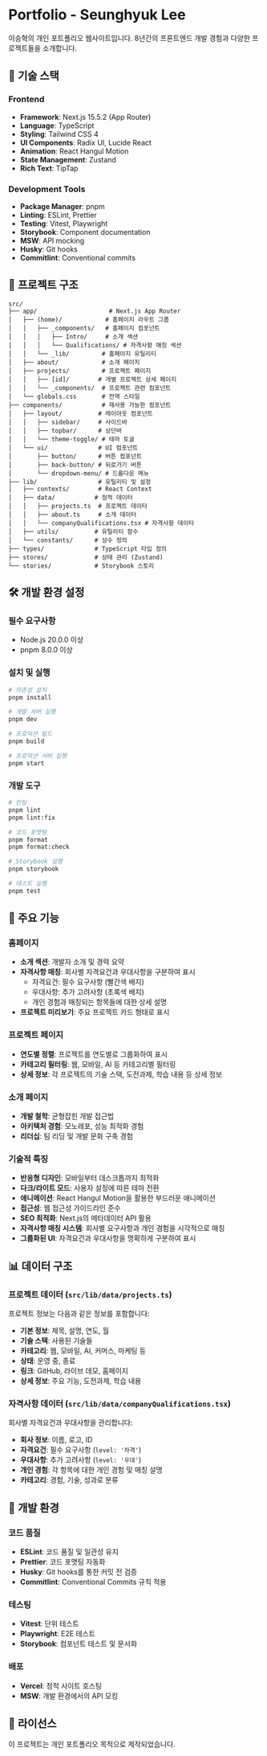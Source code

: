 # Portfolio - Seunghyuk Lee

이승혁의 개인 포트폴리오 웹사이트입니다. 8년간의 프론트엔드 개발 경험과 다양한 프로젝트들을 소개합니다.

## 🚀 기술 스택

### Frontend

- **Framework**: Next.js 15.5.2 (App Router)
- **Language**: TypeScript
- **Styling**: Tailwind CSS 4
- **UI Components**: Radix UI, Lucide React
- **Animation**: React Hangul Motion
- **State Management**: Zustand
- **Rich Text**: TipTap

### Development Tools

- **Package Manager**: pnpm
- **Linting**: ESLint, Prettier
- **Testing**: Vitest, Playwright
- **Storybook**: Component documentation
- **MSW**: API mocking
- **Husky**: Git hooks
- **Commitlint**: Conventional commits

## 📁 프로젝트 구조

```
src/
├── app/                    # Next.js App Router
│   ├── (home)/            # 홈페이지 라우트 그룹
│   │   ├── _components/   # 홈페이지 컴포넌트
│   │   │   ├── Intro/     # 소개 섹션
│   │   │   └── Qualifications/ # 자격사항 매칭 섹션
│   │   └── _lib/         # 홈페이지 유틸리티
│   ├── about/            # 소개 페이지
│   ├── projects/         # 프로젝트 페이지
│   │   ├── [id]/        # 개별 프로젝트 상세 페이지
│   │   └── _components/  # 프로젝트 관련 컴포넌트
│   └── globals.css       # 전역 스타일
├── components/           # 재사용 가능한 컴포넌트
│   ├── layout/          # 레이아웃 컴포넌트
│   │   ├── sidebar/     # 사이드바
│   │   ├── topbar/      # 상단바
│   │   └── theme-toggle/ # 테마 토글
│   └── ui/              # UI 컴포넌트
│       ├── button/      # 버튼 컴포넌트
│       ├── back-button/ # 뒤로가기 버튼
│       └── dropdown-menu/ # 드롭다운 메뉴
├── lib/                 # 유틸리티 및 설정
│   ├── contexts/        # React Context
│   ├── data/           # 정적 데이터
│   │   ├── projects.ts  # 프로젝트 데이터
│   │   ├── about.ts     # 소개 데이터
│   │   └── companyQualifications.tsx # 자격사항 데이터
│   ├── utils/          # 유틸리티 함수
│   └── constants/      # 상수 정의
├── types/              # TypeScript 타입 정의
├── stores/             # 상태 관리 (Zustand)
└── stories/            # Storybook 스토리
```

## 🛠️ 개발 환경 설정

### 필수 요구사항

- Node.js 20.0.0 이상
- pnpm 8.0.0 이상

### 설치 및 실행

```bash
# 의존성 설치
pnpm install

# 개발 서버 실행
pnpm dev

# 프로덕션 빌드
pnpm build

# 프로덕션 서버 실행
pnpm start
```

### 개발 도구

```bash
# 린팅
pnpm lint
pnpm lint:fix

# 코드 포맷팅
pnpm format
pnpm format:check

# Storybook 실행
pnpm storybook

# 테스트 실행
pnpm test
```

## 🎨 주요 기능

### 홈페이지

- **소개 섹션**: 개발자 소개 및 경력 요약
- **자격사항 매칭**: 회사별 자격요건과 우대사항을 구분하여 표시
  - 자격요건: 필수 요구사항 (빨간색 배지)
  - 우대사항: 추가 고려사항 (초록색 배지)
  - 개인 경험과 매칭되는 항목들에 대한 상세 설명
- **프로젝트 미리보기**: 주요 프로젝트 카드 형태로 표시

### 프로젝트 페이지

- **연도별 정렬**: 프로젝트를 연도별로 그룹화하여 표시
- **카테고리 필터링**: 웹, 모바일, AI 등 카테고리별 필터링
- **상세 정보**: 각 프로젝트의 기술 스택, 도전과제, 학습 내용 등 상세 정보

### 소개 페이지

- **개발 철학**: 균형잡힌 개발 접근법
- **아키텍처 경험**: 모노레포, 성능 최적화 경험
- **리더십**: 팀 리딩 및 개발 문화 구축 경험

### 기술적 특징

- **반응형 디자인**: 모바일부터 데스크톱까지 최적화
- **다크/라이트 모드**: 사용자 설정에 따른 테마 전환
- **애니메이션**: React Hangul Motion을 활용한 부드러운 애니메이션
- **접근성**: 웹 접근성 가이드라인 준수
- **SEO 최적화**: Next.js의 메타데이터 API 활용
- **자격사항 매칭 시스템**: 회사별 요구사항과 개인 경험을 시각적으로 매칭
- **그룹화된 UI**: 자격요건과 우대사항을 명확하게 구분하여 표시

## 📊 데이터 구조

### 프로젝트 데이터 (`src/lib/data/projects.ts`)

프로젝트 정보는 다음과 같은 정보를 포함합니다:

- **기본 정보**: 제목, 설명, 연도, 월
- **기술 스택**: 사용된 기술들
- **카테고리**: 웹, 모바일, AI, 커머스, 마케팅 등
- **상태**: 운영 중, 종료
- **링크**: GitHub, 라이브 데모, 홈페이지
- **상세 정보**: 주요 기능, 도전과제, 학습 내용

### 자격사항 데이터 (`src/lib/data/companyQualifications.tsx`)

회사별 자격요건과 우대사항을 관리합니다:

- **회사 정보**: 이름, 로고, ID
- **자격요건**: 필수 요구사항 (`level: '자격'`)
- **우대사항**: 추가 고려사항 (`level: '우대'`)
- **개인 경험**: 각 항목에 대한 개인 경험 및 매칭 설명
- **카테고리**: 경험, 기술, 성과로 분류

## 🔧 개발 환경

### 코드 품질

- **ESLint**: 코드 품질 및 일관성 유지
- **Prettier**: 코드 포맷팅 자동화
- **Husky**: Git hooks를 통한 커밋 전 검증
- **Commitlint**: Conventional Commits 규칙 적용

### 테스팅

- **Vitest**: 단위 테스트
- **Playwright**: E2E 테스트
- **Storybook**: 컴포넌트 테스트 및 문서화

### 배포

- **Vercel**: 정적 사이트 호스팅
- **MSW**: 개발 환경에서의 API 모킹

## 📝 라이선스

이 프로젝트는 개인 포트폴리오 목적으로 제작되었습니다.
